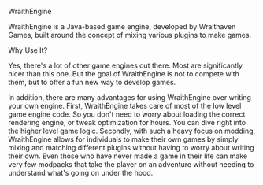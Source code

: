 
WraithEngine

WraithEngine is a Java-based game engine, developed by Wraithaven Games, built around the concept of mixing various plugins to make games.

Why Use It?

Yes, there's a lot of other game engines out there. Most are significantly nicer than this one. But the goal of WraithEngine is not to compete with them, but to offer a fun new way to develop games.

In addition, there are many advantages for using WraithEngine over writing your own engine. First, WraithEngine takes care of most of the low level game engine code. So you don't need to worry about loading the correct rendering engine, or tweak optimization for hours. You can dive right into the higher level game logic. Secondly, with such a heavy focus on modding, WraithEngine allows for individuals to make their own games by simply mixing and matching different plugins without having to worry about writing their own. Even those who have never made a game in their life can make very few modpacks that take the player on an adventure without needing to understand what's going on under the hood.